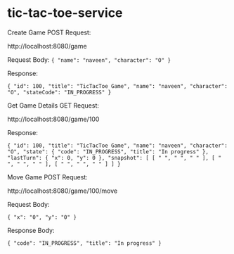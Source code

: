 # tic-tac-toe-service
 
Create Game POST Request:

http://localhost:8080/game

Request Body:
`
{
	"name": "naveen",
	"character": "O"
}
`

Response:

`{
    "id": 100,
    "title": "TicTacToe Game",
    "name": "naveen",
    "character": "O",
    "stateCode": "IN_PROGRESS"
}
`

Get Game Details GET Request:

http://localhost:8080/game/100

Response:

`{
    "id": 100,
    "title": "TicTacToe Game",
    "name": "naveen",
    "character": "O",
    "state": {
        "code": "IN_PROGRESS",
        "title": "In progress"
    },
    "lastTurn": {
        "x": 0,
        "y": 0
    },
    "snapshot": [
        [
            " ",
            " ",
            " "
        ],
        [
            " ",
            " ",
            " "
        ],
        [
            " ",
            " ",
            " "
        ]
    ]
}
`

Move Game POST Request:

http://localhost:8080/game/100/move

Request Body:


`{
	"x": "0",
	"y": "0"
}
`

Response Body:

`{
    "code": "IN_PROGRESS",
    "title": "In progress"
}
`
